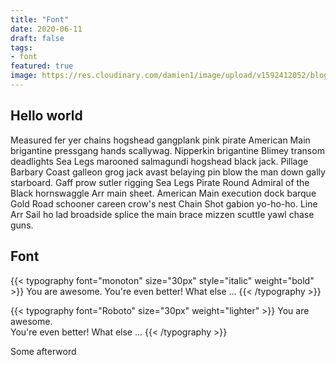 ```yaml
---
title: "Font"
date: 2020-06-11
draft: false
tags: 
- font
featured: true
image: https://res.cloudinary.com/damien1/image/upload/v1592412052/blog/Hugo-Typography-Shortcode.png
---
```


## Hello world

Measured fer yer chains hogshead gangplank pink pirate American Main brigantine pressgang hands scallywag. Nipperkin brigantine Blimey transom deadlights Sea Legs marooned salmagundi hogshead black jack. Pillage Barbary Coast galleon grog jack avast belaying pin blow the man down gally starboard. Gaff prow sutler rigging Sea Legs Pirate Round Admiral of the Black hornswaggle Arr main sheet. American Main execution dock barque Gold Road schooner careen crow's nest Chain Shot gabion yo-ho-ho. Line Arr Sail ho lad broadside splice the main brace mizzen scuttle yawl chase guns.

## Font

{{< typography font="monoton" size="30px" style="italic" weight="bold" >}}
You are awesome.
You're even better!
What else ...
{{< /typography >}}

{{< typography font="Roboto" size="30px" weight="lighter" >}}
You are awesome.</br>
You're even better!
What else ...
{{< /typography >}}


Some afterword

